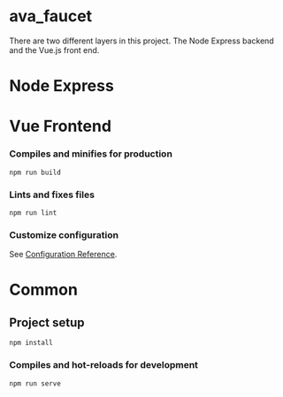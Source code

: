 # ava_faucet


There are two different layers in this project. The Node Express backend and the Vue.js front end.



# Node Express

# Vue Frontend



### Compiles and minifies for production
```
npm run build
```

### Lints and fixes files
```
npm run lint
```

### Customize configuration
See [Configuration Reference](https://cli.vuejs.org/config/).




# Common

## Project setup
```
npm install
```

### Compiles and hot-reloads for development
```
npm run serve
```



